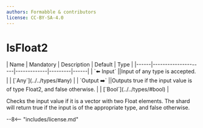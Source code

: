 ```yaml
---
authors: Formabble & contributors
license: CC-BY-SA-4.0
---
```



# IsFloat2

<div class="sh-parameters" markdown="1">
| Name | Mandatory | Description | Default | Type |
|------|---------------------|-------------|---------|------|
| `⬅️ Input` ||Input of any type is accepted. | | [`Any`](../../types/#any) |
| `Output ➡️` ||Outputs true if the input value is of type Float2, and false otherwise. | | [`Bool`](../../types/#bool) |

</div>

Checks the input value if it is a vector with two Float elements. The shard will return true if the input is of the appropriate type, and false otherwise.

--8<-- "includes/license.md"

